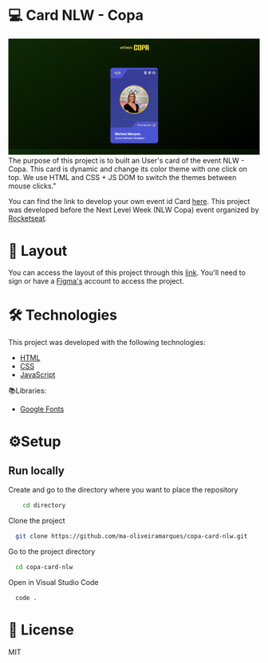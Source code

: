 # 💻 Card NLW - Copa
![preview of the project](./.github/project_preview.png 'NLW Copa - Card')
The purpose of this project is to built an User's card of the event NLW - Copa. This card is dynamic and change its color theme with one click on top. We use HTML and CSS + JS DOM to switch the themes between mouse clicks."

You can find the link to develop your own event id Card [here](https://www.youtube.com/watch?v=sswJisbD2CY).
This project was developed before the Next Level Week (NLW Copa) event organized by [Rocketseat](https://www.rocketseat.com.br/).


# 🎨​ Layout

You can access the layout of this project through this [link](https://www.figma.com/file/LwSwbHwsycSHt3leRhQDqT/NLW-Copa-Card-(Copy)?node-id=0%3A1). You'll need to sign or have a [Figma's](https://www.figma.com/) account to access the project.

# 🛠️​ Technologies

This project was developed with the following technologies:

- [HTML](https://developer.mozilla.org/en-US/docs/Web/HTML)
- [CSS](https://developer.mozilla.org/en-US/docs/Web/CSS)
- [JavaScript](https://developer.mozilla.org/en-US/docs/Web/JavaScript)

📚Libraries:

- [Google Fonts](https://fonts.google.com/)

# ⚙️Setup

## Run locally

Create and go to the directory where you want to place the repository

```bash
    cd directory
```

Clone the project

```bash
  git clone https://github.com/ma-oliveiramarques/copa-card-nlw.git

```

Go to the project directory

```bash
  cd copa-card-nlw
```

Open in Visual Studio Code

```bash
  code .
```

# 📝​ License

MIT
